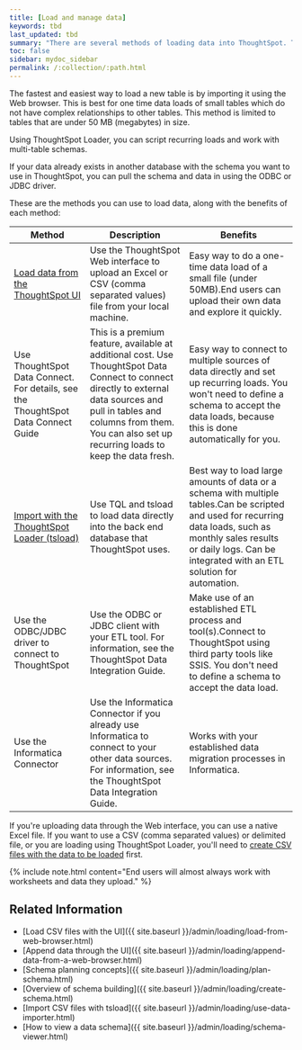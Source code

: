 ```yaml
---
title: [Load and manage data]
keywords: tbd
last_updated: tbd
summary: "There are several methods of loading data into ThoughtSpot. This section describes each method and why you might choose it above the others."
toc: false
sidebar: mydoc_sidebar
permalink: /:collection/:path.html
---
```

The fastest and easiest way to load a new table is by importing it using the Web
browser. This is best for one time data loads of small tables which do not have
complex relationships to other tables. This method is limited to tables that are
under 50 MB (megabytes) in size.

Using ThoughtSpot Loader, you can script recurring loads and work with
multi-table schemas.

If your data already exists in another database with the schema you want to use
in ThoughtSpot, you can pull the schema and data in using the ODBC or JDBC
driver.

These are the methods you can use to load data, along with the benefits of each method:

|Method|Description|Benefits|
|------|-----------|--------|
|[Load data from the ThoughtSpot UI](load-from-web-browser.html#)|Use the ThoughtSpot Web interface to upload an Excel or CSV (comma separated values) file from your local machine.|Easy way to do a one-time data load of a small file (under 50MB).End users can upload their own data and explore it quickly.|
|Use ThoughtSpot Data Connect. For details, see the ThoughtSpot Data Connect Guide|This is a premium feature, available at additional cost. Use ThoughtSpot Data Connect to connect directly to external data sources and pull in tables and columns from them. You can also set up recurring loads to keep the data fresh.|Easy way to connect to multiple sources of data directly and set up recurring loads. You won't need to define a schema to accept the data loads, because this is done automatically for you.|
|[Import with the ThoughtSpot Loader (tsload)](use-data-importer.html#)|Use TQL and tsload to load data directly into the back end database that ThoughtSpot uses.|Best way to load large amounts of data or a schema with multiple tables.Can be scripted and used for recurring data loads, such as monthly sales results or daily logs. Can be integrated with an ETL solution for automation.|
|Use the ODBC/JDBC driver to connect to ThoughtSpot|Use the ODBC or JDBC client with your ETL tool. For information, see the ThoughtSpot Data Integration Guide.|Make use of an established ETL process and tool(s).Connect to ThoughtSpot using third party tools like SSIS. You don't need to define a schema to accept the data load.|
|Use the Informatica Connector|Use the Informatica Connector if you already use Informatica to connect to your other data sources. For information, see the ThoughtSpot Data Integration Guide.|Works with your established data migration processes in Informatica.|

If you're uploading data through the Web interface, you can use a native Excel
file. If you want to use a CSV (comma separated values) or delimited file, or
you are loading using ThoughtSpot Loader, you'll need to
[create CSV files with the data to be loaded](load-from-web-browser.html#create-a-csv-file) first.

{% include note.html content="End users will almost always work with worksheets and data they upload." %}

## Related Information

-   [Load CSV files with the UI]({{ site.baseurl }}/admin/loading/load-from-web-browser.html)  
-   [Append data through the UI]({{ site.baseurl }}/admin/loading/append-data-from-a-web-browser.html)  
-   [Schema planning concepts]({{ site.baseurl }}/admin/loading/plan-schema.html)  
-   [Overview of schema building]({{ site.baseurl }}/admin/loading/create-schema.html)  
-   [Import CSV files with tsload]({{ site.baseurl }}/admin/loading/use-data-importer.html)  
-   [How to view a data schema]({{ site.baseurl }}/admin/loading/schema-viewer.html)  
